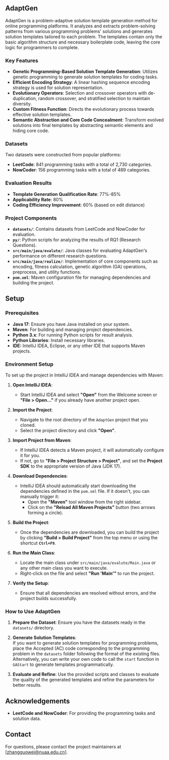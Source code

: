 ## AdaptGen

AdaptGen is a problem-adaptive solution template generation method for online programming platforms. It analyzes and extracts problem-solving patterns from various programming problems' solutions and generates solution templates tailored to each problem. The templates contain only the basic algorithm structure and necessary boilerplate code, leaving the core logic for programmers to complete.

### Key Features

- **Genetic Programming-Based Solution Template Generation**: Utilizes genetic programming to generate solution templates for coding tasks.
- **Efficient Encoding Strategy**: A linear hashing sequence encoding strategy is used for solution representation.
- **Evolutionary Operators**: Selection and crossover operators with de-duplication, random crossover, and stratified selection to maintain diversity.
- **Custom Fitness Function**: Directs the evolutionary process towards effective solution templates.
- **Semantic Abstraction and Core Code Concealment**: Transform evolved solutions into final templates by abstracting semantic elements and hiding core code.

### Datasets

Two datasets were constructed from popular platforms:

- **LeetCode**: 841 programming tasks with a total of 2,730 categories.
- **NowCoder**: 156 programming tasks with a total of 489 categories.

### Evaluation Results

- **Template Generation Qualification Rate**: 77%-85%
- **Applicability Rate**: 80%
- **Coding Efficiency Improvement**: 60% (based on edit distance)

### Project Components

- **`datasets/`**: Contains datasets from LeetCode and NowCoder for evaluation. 
- **`py/`**: Python scripts for analyzing the results of RQ1 (Research Questions).
- **`src/main/java/evalute/`**: Java classes for evaluating AdaptGen's performance on different research questions.
- **`src/main/java/realize/`**: Implementation of core components such as encoding, fitness calculation, genetic algorithm (GA) operations, preprocess, and utility functions.
- **`pom.xml`**: Maven configuration file for managing dependencies and building the project.

## Setup

### Prerequisites

- **Java 17**: Ensure you have Java installed on your system.
- **Maven**: For building and managing project dependencies.
- **Python 3.x**: For running Python scripts for result analysis.
- **Python Libraries**: Install necessary libraries.
- **IDE:** IntelliJ IDEA, Eclipse, or any other IDE that supports Maven projects.

### Environment Setup

To set up the project in IntelliJ IDEA and manage dependencies with Maven:

1. **Open IntelliJ IDEA**:
   - Start IntelliJ IDEA and select **"Open"** from the Welcome screen or **"File > Open..."** if you already have another project open.

2. **Import the Project**:
   - Navigate to the root directory of the `AdaptGen` project that you cloned.
   - Select the project directory and click **"Open"**.

3. **Import Project from Maven**:
   - If IntelliJ IDEA detects a Maven project, it will automatically configure it for you. 
   - If not, go to **"File > Project Structure > Project"**, and set the **Project SDK** to the appropriate version of Java (JDK 17).

4. **Download Dependencies**:
   - IntelliJ IDEA should automatically start downloading the dependencies defined in the `pom.xml` file. If it doesn't, you can manually trigger it:
     - Open the **"Maven"** tool window from the right sidebar.
     - Click on the **"Reload All Maven Projects"** button (two arrows forming a circle).

5. **Build the Project**:
   - Once the dependencies are downloaded, you can build the project by clicking **"Build > Build Project"** from the top menu or using the shortcut **`Ctrl+F9`**.

6. **Run the Main Class**:
   - Locate the main class under `src/main/java/evalute/Main.java` or any other main class you want to execute.
   - Right-click on the file and select **"Run 'Main'"** to run the project.

7. **Verify the Setup**:
   - Ensure that all dependencies are resolved without errors, and the project builds successfully.

### How to Use AdaptGen

1. **Prepare the Dataset**: Ensure you have the datasets ready in the `datasets/` directory.

2. **Generate Solution Templates**:  
   If you want to generate solution templates for programming problems, place the Accepted (AC) code corresponding to the programming problem in the `datasets` folder following the format of the existing files. Alternatively, you can write your own code to call the `start` function in `GAStart` to generate templates programmatically.

3. **Evaluate and Refine**: Use the provided scripts and classes to evaluate the quality of the generated templates and refine the parameters for better results.

## Acknowledgements

- **LeetCode and NowCoder**: For providing the programming tasks and solution data.

## Contact

For questions, please contact the project maintainers at [zhangguowei@nuaa.edu.cn].
